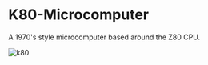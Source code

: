 # K80-Microcomputer
A 1970's style microcomputer based around the Z80 CPU.

![k80](https://user-images.githubusercontent.com/17792367/185026366-2913677f-825f-465a-ad1e-28dea7704c86.PNG)
